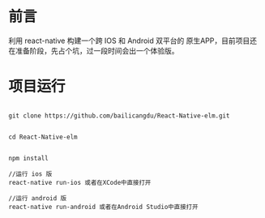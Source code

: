 # 前言

利用 react-native 构建一个跨 IOS 和 Android 双平台的 原生APP，目前项目还在准备阶段，先占个坑，过一段时间会出一个体验版。


# 项目运行
```

git clone https://github.com/bailicangdu/React-Native-elm.git


cd React-Native-elm


npm install

//运行 ios 版
react-native run-ios 或者在XCode中直接打开

//运行 android 版
react-native run-android 或者在Android Studio中直接打开


```
